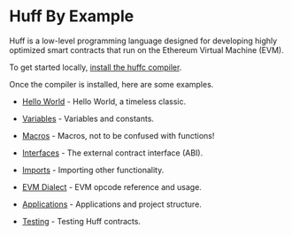 # Huff By Example

Huff is a low-level programming language designed for developing highly optimized smart contracts
that run on the Ethereum Virtual Machine (EVM).

To get started locally, [install the huffc compiler](https://github.com/huff-language/huffc#prerequisities).

Once the compiler is installed, here are some examples.

- [Hello World]() - Hello World, a timeless classic.

- [Variables]() - Variables and constants.

- [Macros]() - Macros, not to be confused with functions!

- [Interfaces](./interfaces.md) - The external contract interface (ABI).

- [Imports]() - Importing other functionality.

- [EVM Dialect]() - EVM opcode reference and usage.

- [Applications](./applications.md) - Applications and project structure.

- [Testing](./testing.md) - Testing Huff contracts.
